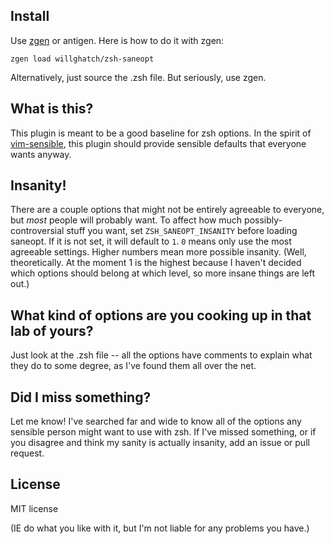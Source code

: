 Install
-------

Use [zgen](https://github.com/tarjoilija/zgen) or antigen.  Here is how to do it with zgen:

    zgen load willghatch/zsh-saneopt

Alternatively, just source the .zsh file.  But seriously, use zgen.

What is this?
-------------

This plugin is meant to be a good baseline for zsh options.  In the spirit of 
[vim-sensible](https://github.com/tpope/vim-sensible), this plugin should provide sensible
defaults that everyone wants anyway.

Insanity!
---------

There are a couple options that might not be entirely agreeable to everyone, but *most*
people will probably want.  To affect how much possibly-controversial stuff you want,
set `ZSH_SANEOPT_INSANITY` before loading saneopt.  If it is not set, it will default to `1`.
`0` means only use the most agreeable settings.  Higher numbers mean more possible insanity.
(Well, theoretically.  At the moment 1 is the highest because I haven't decided which options
should belong at which level, so more insane things are left out.)

What kind of options are you cooking up in that lab of yours?
-------------------------------------------------------------

Just look at the .zsh file -- all the options have comments to explain what they do to some
degree, as I've found them all over the net.

Did I miss something?
---------------------

Let me know!  I've searched far and wide to know all of the options any sensible person might
want to use with zsh.  If I've missed something, or if you disagree and think my sanity is
actually insanity, add an issue or pull request.

License
-------

MIT license

(IE do what you like with it, but I'm not liable for any problems you have.)



